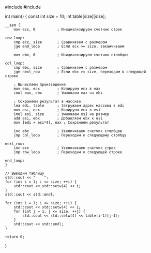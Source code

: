 #include <iostream>
#include <iomanip>

int main() {
    const int size = 10;
    int table[size][size];

    __asm {
        mov ecx, 0          ; Инициализируем счетчик строк

    row_loop:
        cmp ecx, size       ; Сравниваем с размером
        jge end_loop        ; Если ecx >= size, заканчиваем

        mov ebx, 0          ; Инициализируем счетчик столбцов

    col_loop:
        cmp ebx, size       ; Сравниваем с размером
        jge next_row        ; Если ebx >= size, переходим к следующей строке

        ; Вычисляем произведение
        mov eax, ecx        ; Копируем ecx в eax
        imul eax, ebx       ; Умножаем eax на ebx

        ; Сохраняем результат в массиве
        lea edi, table      ; Загружаем адрес массива в edi
        mov esi, ecx        ; Копируем ecx в esi
        imul esi, size      ; Умножаем esi на размер
        add esi, ebx        ; Добавляем ebx к esi
        mov [edi + esi*4], eax ; Сохраняем результат

        inc ebx             ; Увеличиваем счетчик столбцов
        jmp col_loop        ; Переходим к следующему столбцу

    next_row:
        inc ecx             ; Увеличиваем счетчик строк
        jmp row_loop        ; Переходим к следующей строке

    end_loop:
    }

    // Выводим таблицу
    std::cout << "    ";
    for (int i = 1; i <= size; ++i) {
        std::cout << std::setw(4) << i;
    }
    std::cout << std::endl;

    for (int i = 1; i <= size; ++i) {
        std::cout << std::setw(4) << i;
        for (int j = 1; j <= size; ++j) {
            std::cout << std::setw(4) << table[i-1][j-1];
        }
        std::cout << std::endl;
    }

    return 0;
}
